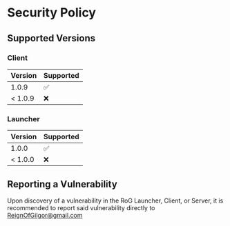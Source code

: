 # Security Policy

## Supported Versions

### Client
| Version   | Supported          |
| --------- | ------------------ |
| 1.0.9     | :white_check_mark: |
| < 1.0.9   | :x:                |

### Launcher
| Version   | Supported          |
| --------- | ------------------ |
| 1.0.0     | :white_check_mark: |
| < 1.0.0   | :x:                |

## Reporting a Vulnerability

Upon discovery of a vulnerability in the RoG Launcher, Client, or Server, it is
recommended to report said vulnerability directly to ReignOfGilgor@gmail.com
